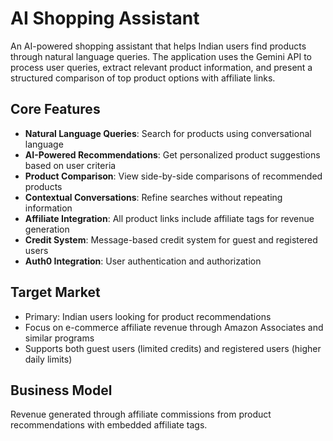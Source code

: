 # AI Shopping Assistant

An AI-powered shopping assistant that helps Indian users find products through natural language queries. The application uses the Gemini API to process user queries, extract relevant product information, and present a structured comparison of top product options with affiliate links.

## Core Features

- **Natural Language Queries**: Search for products using conversational language
- **AI-Powered Recommendations**: Get personalized product suggestions based on user criteria
- **Product Comparison**: View side-by-side comparisons of recommended products
- **Contextual Conversations**: Refine searches without repeating information
- **Affiliate Integration**: All product links include affiliate tags for revenue generation
- **Credit System**: Message-based credit system for guest and registered users
- **Auth0 Integration**: User authentication and authorization

## Target Market

- Primary: Indian users looking for product recommendations
- Focus on e-commerce affiliate revenue through Amazon Associates and similar programs
- Supports both guest users (limited credits) and registered users (higher daily limits)

## Business Model

Revenue generated through affiliate commissions from product recommendations with embedded affiliate tags.